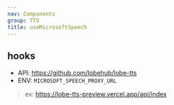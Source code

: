 ```yaml
---
nav: Components
group: TTS
title: useMicrosoftSpeech
---
```


## hooks

- API: <https://github.com/lobehub/lobe-tts>
- ENV: `MICROSOFT_SPEECH_PROXY_URL`

> ex: <https://lobe-tts-preview.vercel.app/api/index>

<code src="./demos/MicrosoftSpeech.tsx" nopadding></code>

